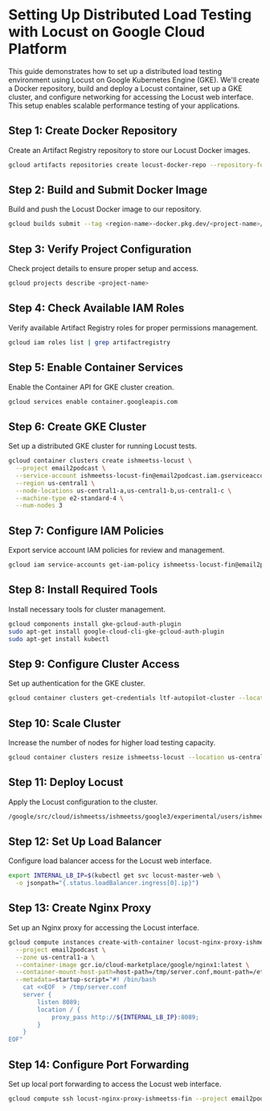 # Setting Up Distributed Load Testing with Locust on Google Cloud Platform

This guide demonstrates how to set up a distributed load testing environment using Locust on Google Kubernetes Engine (GKE). We'll create a Docker repository, build and deploy a Locust container, set up a GKE cluster, and configure networking for accessing the Locust web interface. This setup enables scalable performance testing of your applications.

## Step 1: Create Docker Repository
Create an Artifact Registry repository to store our Locust Docker images.
```bash
gcloud artifacts repositories create locust-docker-repo --repository-format=docker --location=<region-name> --description="Docker repository for the locust load testing" --project=<project-name>
```

## Step 2: Build and Submit Docker Image
Build and push the Locust Docker image to our repository.
```bash
gcloud builds submit --tag <region-name>-docker.pkg.dev/<project-name>/locust-docker-repo/locust-image:LTF
```

## Step 3: Verify Project Configuration
Check project details to ensure proper setup and access.
```bash
gcloud projects describe <project-name>
```

## Step 4: Check Available IAM Roles
Verify available Artifact Registry roles for proper permissions management.
```bash
gcloud iam roles list | grep artifactregistry
```

## Step 5: Enable Container Services
Enable the Container API for GKE cluster creation.
```bash
gcloud services enable container.googleapis.com
```

## Step 6: Create GKE Cluster
Set up a distributed GKE cluster for running Locust tests.
```bash
gcloud container clusters create ishmeetss-locust \
  --project email2podcast \
  --service-account ishmeetss-locust-fin@email2podcast.iam.gserviceaccount.com \
  --region us-central1 \
  --node-locations us-central1-a,us-central1-b,us-central1-c \
  --machine-type e2-standard-4 \
  --num-nodes 3
```

## Step 7: Configure IAM Policies
Export service account IAM policies for review and management.
```bash
gcloud iam service-accounts get-iam-policy ishmeetss-locust-fin@email2podcast.iam.gserviceaccount.com --format json > ~/policy.json
```

## Step 8: Install Required Tools
Install necessary tools for cluster management.
```bash
gcloud components install gke-gcloud-auth-plugin
sudo apt-get install google-cloud-cli-gke-gcloud-auth-plugin
sudo apt-get install kubectl
```

## Step 9: Configure Cluster Access
Set up authentication for the GKE cluster.
```bash
gcloud container clusters get-credentials ltf-autopilot-cluster --location us-central1
```

## Step 10: Scale Cluster
Increase the number of nodes for higher load testing capacity.
```bash
gcloud container clusters resize ishmeetss-locust --location us-central1 --num-nodes=10
```

## Step 11: Deploy Locust
Apply the Locust configuration to the cluster.
```bash
/google/src/cloud/ishmeetss/ishmeetss/google3/experimental/users/ishmeetss/locust/kustomize build manifests/ |kubectl apply -f -
```

## Step 12: Set Up Load Balancer
Configure load balancer access for the Locust web interface.
```bash
export INTERNAL_LB_IP=$(kubectl get svc locust-master-web \
  -o jsonpath="{.status.loadBalancer.ingress[0].ip}")
```

## Step 13: Create Nginx Proxy
Set up an Nginx proxy for accessing the Locust interface.
```bash
gcloud compute instances create-with-container locust-nginx-proxy-ishmeetss-fin \
  --project email2podcast \
  --zone us-central1-a \
  --container-image gcr.io/cloud-marketplace/google/nginx1:latest \
  --container-mount-host-path=host-path=/tmp/server.conf,mount-path=/etc/nginx/conf.d/default.conf \
  --metadata=startup-script="#! /bin/bash
    cat <<EOF  > /tmp/server.conf
    server {
        listen 8089;
        location / {
            proxy_pass http://${INTERNAL_LB_IP}:8089;
        }
    }
EOF"
```

## Step 14: Configure Port Forwarding
Set up local port forwarding to access the Locust web interface.
```bash
gcloud compute ssh locust-nginx-proxy-ishmeetss-fin --project email2podcast --zone us-central1-a -- -NL 8089:localhost:8089
```
